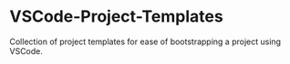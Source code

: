 # VSCode-Project-Templates
Collection of project templates for ease of bootstrapping a project using VSCode.
